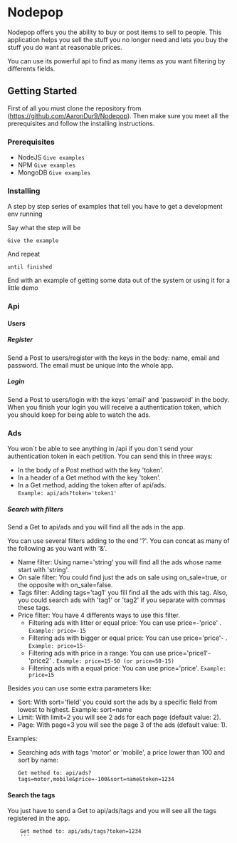 ﻿# Nodepop

Nodepop offers you the ability to buy or post items to sell to people. This application helps you sell the stuff you no longer need and lets you buy the stuff you do want at reasonable prices.

You can use its powerful api to find as many items as you want filtering by differents fields.

## Getting Started

First of all you must clone the repository from (https://github.com/AaronDur9/Nodepop).
Then make sure you meet all the prerequisites and follow the installing instructions.


### Prerequisites

* NodeJS
    ```Give examples```
* NPM
    ```Give examples```
* MongoDB
    ```Give examples```

### Installing

A step by step series of examples that tell you have to get a development env running

Say what the step will be

```
Give the example
```

And repeat

```
until finished
```

End with an example of getting some data out of the system or using it for a little demo


### Api

#### Users
    
##### Register

Send a Post to users/register with the keys in the body: name, email and password. The email must be unique into the whole app.

##### Login

Send a Post to users/login with the keys 'email' and 'password' in the body.
When you finish your login you will receive a authentication token, which you should keep for being able to watch the ads.


### Ads
You won´t be able to see anything in /api if you don´t send your authentication token in each petition.
You can send this in three ways:
* In the body of a Post method with the key 'token'.
* In a header of a Get method with the key 'token'.
* In a Get method, adding the token after of api/ads.  
    ```Example: api/ads?token='token1'```

##### Search with filters

Send a Get to api/ads and you will find all the ads in the app.

You can use several filters adding to the end '?'. 
You can concat as many of the following as you want with '&'.

* Name filter: Using name='string' you will find all the ads whose name start with 'string'.
* On sale filter: You could find just the ads on sale using on_sale=true, or the opposite with on_sale=false.
* Tags filter: Adding tags='tag1' you fill find all the ads with this tag. Also, you could search ads with 'tag1' or 'tag2' if you separate with commas these tags.
* Price filter: You have 4 differents ways to use this filter. 
    * Filtering ads with litter or equal price: You can use price=-'price' . 
    ```Example: price=-15```
    * Filtering ads with bigger or equal price: You can use price='price'- .
    ```Example: price=15-```
    * Filtering ads with price in a range: You can use price='price1'-'price2' . 
    ```Example: price=15-50 (or price=50-15)```
    * Filtering ads with a equal price: You can use price='price'. 
    ```Example: price=15```

Besides you can use some extra parameters like:

* Sort: With sort='field' you could sort the ads by a specific field from lowest to highest. Example: sort=name
* Limit: With limit=2 you will see 2 ads for each page (default value: 2).
* Page: With page=3 you will see the page 3 of the ads (default value: 1).

Examples:
* Searching ads with tags 'motor' or 'mobile', a price lower than 100 and sort by name:
    ```
    Get method to: api/ads?tags=motor,mobile&price=-100&sort=name&token=1234
    ```

#### Search the tags

You just have to send a Get to api/ads/tags and you will see all the tags registered in the app.
```
    Get method to: api/ads/tags?token=1234
    ```

